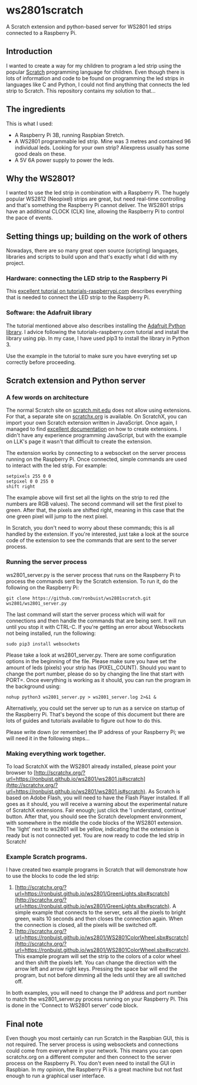 # ws2801scratch
A Scratch extension and python-based server for WS2801 led strips connected to a Raspberry Pi.

## Introduction
I wanted to create a way for my children to program a led strip using the popular [Scratch](http://scratch.mit.edu/) programming language for children. Even though there is lots of information and code to be found on programming the led strips in languages like C and Python, I could not find anything that connects the led strip to Scratch. This repository contains my solution to that...

## The ingredients
This is what I used:

* A Raspberry Pi 3B, running Raspbian Stretch.
* A WS2801 programmable led strip. Mine was 3 metres and contained 96 individual leds. Looking for your own strip? Aliexpress usually has some good deals on these.
* A 5V 6A power supply to power the leds.

## Why the WS2801?
I wanted to use the led strip in combination with a Raspberry Pi. The hugely popular WS2812 (Neopixel) strips are great, but need real-time controlling and that's something the Raspberry Pi cannot deliver. The WS2801 strips have an additional CLOCK (CLK) line, allowing the Raspberry Pi to control the pace of events.

## Setting things up; building on the work of others
Nowadays, there are so many great open source (scripting) languages, libraries and scripts to build upon and that's exactly what I did with my  project.

### Hardware: connecting the LED strip to the Raspberry Pi
This [excellent tutorial on tutorials-raspberrypi.com](https://tutorials-raspberrypi.com/how-to-control-a-raspberry-pi-ws2801-rgb-led-strip/) describes everything that is needed to connect the LED strip to the Raspberry Pi.

### Software: the Adafruit library
The tutorial mentioned above also describes installing the [Adafruit Python library](https://github.com/adafruit/Adafruit_Python_WS2801). I advice following the tutorials-raspberry.com tutorial and install the library using pip. In my case, I have used pip3 to install the library in Python 3.

Use the example in the tutorial to make sure you have everyting set up correctly before proceeding.

## Scratch extension and Python server

### A few words on architecture
The normal Scratch site on [scratch.mit.edu](http://scratch.mit.edu) does not allow using extensions. For that, a separate site on [scratchx.org](http://scratchx.org) is available. On ScratchX, you can import your own Scratch extension written in JavaScript. Once again, I managed to find [excellent documentation](https://github.com/LLK/scratchx/wiki) on how to create extensions. I didn't have any experience programming JavaScript, but with the example on LLK's page it wasn't that difficult to create the extension.

The extension works by connecting to a websocket on the server process running on the Raspberry Pi. Once connected, simple commands are used to interact with the led strip. For example:

```
setpixels 255 0 0
setpixel 0 0 255 0
shift right
```
The example above will first set all the lights on the strip to red (the numbers are RGB values). The second command will set the first pixel to green. After that, the pixels are shifted right, meaning in this case that the one green pixel will jump to the next pixel.

In Scratch, you don't need to worry about these commands; this is all handled by the extension. If you're interested, just take a look at the source code of the extension to see the commands that are sent to the server process.

### Running the server process
ws2801_server.py is the server process that runs on the Raspberry Pi to process the commands sent by the Scratch extension. To run it, do the following on the Raspberry Pi:

```
git clone https://github.com/ronbuist/ws2801scratch.git
ws2801/ws2801_server.py
```
The last command will start the server process which will wait for connections and then handle the commands that are being sent. It will run until you stop it with CTRL-C. If you're getting an error about Websockets not being installed, run the following:
```
sudo pip3 install websockets
```
Please take a look at ws2801_server.py. There are some configuration options in the beginning of the file. Please make sure you have set the amount of leds (pixels) your strip has (PIXEL_COUNT). Should you want to change the port number, please do so by changing the line that start with PORT=. Once everything is working as it should, you can run the program in the background using:
```
nohup python3 ws2801_server.py > ws2801_server.log 2>&1 & 
```
Alternatively, you could set the server up to run as a service on startup of the Raspberry Pi. That's beyond the scope of this document but there are lots of guides and tutorials available to figure out how to do this.

Please write down (or remember) the IP address of your Raspberry Pi; we will need it in the following steps...

### Making everything work together.
To load ScratchX with the WS2801 already installed, please point your browser to [http://scratchx.org/?url=https://ronbuist.github.io/ws2801/ws2801.js#scratch](http://scratchx.org/?url=https://ronbuist.github.io/ws2801/ws2801.js#scratch). As Scratch is based on Adobe Flash, you will need to have the Flash Player installed. If all goes as it should, you will receive a warning about the experimental nature of ScratchX extensions. Fair enough; just click the 'I understand, continue' button. After that, you should see the Scratch development environment, with somewhere in the middle the code blocks of the WS2801 extension. The 'light' next to ws2801 will be yellow, indicating that the extension is ready but is not connected yet. You are now ready to code the led strip in Scratch!

### Example Scratch programs.
I have created two example programs in Scratch that will demonstrate how to use the blocks to code the led strip:

1. [http://scratchx.org/?url=https://ronbuist.github.io/ws2801/GreenLights.sbx#scratch](http://scratchx.org/?url=https://ronbuist.github.io/ws2801/GreenLights.sbx#scratch). A simple example that connects to the server, sets all the pixels to bright green, waits 10 seconds and then closes the connection again. When the connection is closed, all the pixels will be switched off.
2. [http://scratchx.org/?url=https://ronbuist.github.io/ws2801/WS2801ColorWheel.sbx#scratch](http://scratchx.org/?url=https://ronbuist.github.io/ws2801/WS2801ColorWheel.sbx#scratch). This example program will set the strip to the colors of a color wheel and then shift the pixels left. You can change the direction with the arrow left and arrow right keys. Pressing the space bar will end the program, but not before dimming all the leds until they are all switched off.

In both examples, you will need to change the IP address and port number to match the ws2801_server.py process running on your Raspberry Pi. This is done in the 'Connect to WS2801 server' code block.

## Final note
Even though you most certainly can run Scratch in the Raspbian GUI, this is not required. The server process is using websockets and connections could come from everywhere in your network. This means you can open scratchx.org on a different computer and then connect to the server process on the Raspberry Pi. You don't even need to install the GUI in Raspbian. In my opinion, the Raspberry Pi is a great machine but not fast enough to run a graphical user interface.
